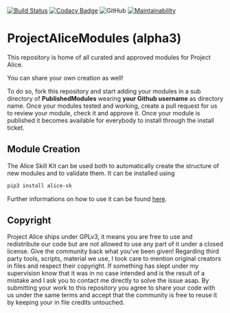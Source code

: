 [![Build Status](https://travis-ci.org/project-alice-powered-by-snips/ProjectAliceModules.svg?branch=master)](https://travis-ci.org/project-alice-powered-by-snips/ProjectAliceModules) [![Codacy Badge](https://api.codacy.com/project/badge/Grade/8c37d708cde34cb998b45ff5d6e92d43)](https://www.codacy.com/manual/ProjectAlice/ProjectAliceModules?utm_source=github.com&amp;utm_medium=referral&amp;utm_content=project-alice-powered-by-snips/ProjectAliceModules&amp;utm_campaign=Badge_Grade) ![GitHub](https://img.shields.io/github/license/Psychokiller1888/ProjectAliceModules) [![Maintainability](https://api.codeclimate.com/v1/badges/1c61965accf480b5d5ef/maintainability)](https://codeclimate.com/github/project-alice-powered-by-snips/ProjectAliceModules/maintainability)

# ProjectAliceModules (alpha3)

This repository is home of all curated and approved modules for Project Alice.

You can share your own creation as well!

To do so, fork this repository and start adding your modules in a sub directory of **PublishedModules** wearing **your Github username** as directory name. Once your modules tested and working, create a pull request for us to review your module, check it and approve it. Once your module is published it becomes available for everybody to install through the install ticket.

## Module Creation
The Alice Skill Kit can be used both to automatically create the structure of new modules and to validate them.
It can be installed using 
```bash
pip3 install alice-sk
```
Further informations on how to use it can be found [here](https://github.com/project-alice-powered-by-snips/ProjectAliceSkillKit).


## Copyright
Project Alice ships under GPLv3, it means you are free to use and redistribute our code but are not allowed to use any part of it under a closed license. Give the community back what you've been given!
Regarding third party tools, scripts, material we use, I took care to mention original creators in files and respect their copyright. If something has slept under my supervision know that it was in no case intended and is the result of a mistake and I ask you to contact me directly to solve the issue asap.
By submitting your work to this repository you agree to share your code with us under the same terms and accept that the community is free to reuse it by keeping your in file credits untouched.
